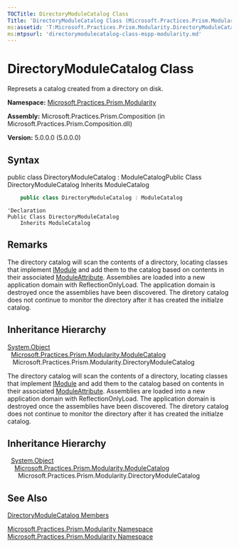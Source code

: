 ```yaml
---
TOCTitle: DirectoryModuleCatalog Class
Title: 'DirectoryModuleCatalog Class (Microsoft.Practices.Prism.Modularity)'
ms:assetid: 'T:Microsoft.Practices.Prism.Modularity.DirectoryModuleCatalog'
ms:mtpsurl: 'directorymodulecatalog-class-mspp-modularity.md'
---
```



# DirectoryModuleCatalog Class

Represets a catalog created from a directory on disk.

**Namespace:** [Microsoft.Practices.Prism.Modularity](/patterns-practices/reference/mspp-modularity-namespace)

**Assembly:** Microsoft.Practices.Prism.Composition (in Microsoft.Practices.Prism.Composition.dll)

**Version:** 5.0.0.0 (5.0.0.0)

## Syntax


public class DirectoryModuleCatalog : ModuleCatalogPublic Class DirectoryModuleCatalog Inherits ModuleCatalog

```C#
    public class DirectoryModuleCatalog : ModuleCatalog
```

```VB
'Declaration
Public Class DirectoryModuleCatalog
	Inherits ModuleCatalog
```

## Remarks

 The directory catalog will scan the contents of a directory, locating classes that implement [IModule](/patterns-practices/reference/imodule-interface-mspp-modularity) and add them to the catalog based on contents in their associated [ModuleAttribute](/patterns-practices/reference/moduleattribute-class-mspp-modularity). Assemblies are loaded into a new application domain with ReflectionOnlyLoad. The application domain is destroyed once the assemblies have been discovered. The diretory catalog does not continue to monitor the directory after it has created the initialze catalog.

## Inheritance Hierarchy

[System.Object](http://msdn.microsoft.com/en-us/library/e5kfa45b)<br/>
&nbsp;&nbsp;[Microsoft.Practices.Prism.Modularity.ModuleCatalog](/patterns-practices/reference/modulecatalog-class-mspp-modularity)<br/>
&nbsp;&nbsp;&nbsp;Microsoft.Practices.Prism.Modularity.DirectoryModuleCatalog

The directory catalog will scan the contents of a directory, locating classes that implement [IModule](/patterns-practices/reference/imodule-interface-mspp-modularity) and add them to the catalog based on contents in their associated [ModuleAttribute](/patterns-practices/reference/moduleattribute-class-mspp-modularity). Assemblies are loaded into a new application domain with ReflectionOnlyLoad. The application domain is destroyed once the assemblies have been discovered. The diretory catalog does not continue to monitor the directory after it has created the initialze catalog.

## Inheritance Hierarchy

&nbsp;&nbsp;[System.Object](http://msdn.microsoft.com/en-us/library/e5kfa45b)<br/>
&nbsp;&nbsp;&nbsp;&nbsp;[Microsoft.Practices.Prism.Modularity.ModuleCatalog](/patterns-practices/reference/modulecatalog-class-mspp-modularity)<br/>
&nbsp;&nbsp;&nbsp;&nbsp;&nbsp;&nbsp;Microsoft.Practices.Prism.Modularity.DirectoryModuleCatalog

## See Also

[DirectoryModuleCatalog Members](/patterns-practices/reference/directorymodulecatalog-members-mspp-modularity)<br/>

[Microsoft.Practices.Prism.Modularity Namespace](/patterns-practices/reference/mspp-modularity-namespace)<br/>
[Microsoft.Practices.Prism.Modularity Namespace](/patterns-practices/reference/mspp-modularity-namespace)<br/>
